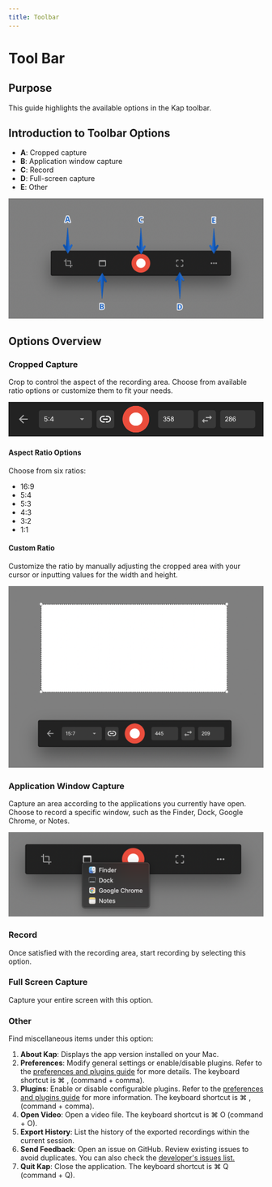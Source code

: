 ```yaml
---
title: Toolbar
---
```


# Tool Bar

## **Purpose**

This guide highlights the available options in the Kap toolbar.

## **Introduction to Toolbar Options**

  * **A**: Cropped capture
  * **B**: Application window capture
  * **C**: Record
  * **D**: Full-screen capture
  * **E**: Other

![Labelled toolbar](../../assets/img/Tool-Bar_393330_images/393363.jpg)

## **Options Overview**

### Cropped Capture

Crop to control the aspect of the recording area. Choose from available ratio options or customize them to fit your needs.

![Capture crop ratios and sizes](../../assets/img/Tool-Bar_393330_images/327836.jpg)

#### Aspect Ratio Options

Choose from six ratios:

  * 16:9
  * 5:4
  * 5:3
  * 4:3
  * 3:2
  * 1:1

#### Custom Ratio

Customize the ratio by manually adjusting the cropped area with your cursor or inputting values for the width and height.

![Custom ratio option](../../assets/img/Tool-Bar_393330_images/360684.jpg)

### Application Window Capture

Capture an area according to the applications you currently have open. Choose to record a specific window, such as the Finder, Dock, Google Chrome, or Notes.

![Application window options](../../assets/img/Tool-Bar_393330_images/360690.jpg)

### Record

Once satisfied with the recording area, start recording by selecting this option.

### Full Screen Capture

Capture your entire screen with this option.

### Other

Find miscellaneous items under this option:

  1. **About Kap**: Displays the app version installed on your Mac.
  2. **Preferences**: Modify general settings or enable/disable plugins. Refer to the [preferences and plugins guide](Preferences-and-Plugins_360709.md) for more details. The keyboard shortcut is ⌘ , (command + comma).
  3. **Plugins**: Enable or disable configurable plugins. Refer to the [preferences and plugins guide](Preferences-and-Plugins_360709.md) for more information. The keyboard shortcut is ⌘ , (command + comma).
  4. **Open Video**: Open a video file. The keyboard shortcut is ⌘ O (command + O).
  5. **Export History**: List the history of the exported recordings within the current session.
  6. **Send Feedback**: Open an issue on GitHub. Review existing issues to avoid duplicates. You can also check the [developer's issues list.](https://github.com/wulkano/Kap/issues)
  7. **Quit Kap**: Close the application. The keyboard shortcut is ⌘ Q (command + Q).